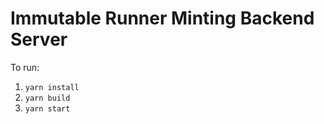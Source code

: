 # Immutable Runner Minting Backend Server

To run:
1. `yarn install`
2. `yarn build`
3. `yarn start`